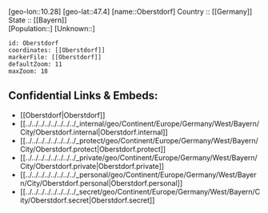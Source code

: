 ﻿---
location: [47.4,10.28] 
mapzoom: [7,12] 
mapmarker: city 
type: City
tags:
- geo/City


SpocWebEntityId: 33047
isDeleted: false
confidential: public

---
[geo-lon::10.28] 
[geo-lat::47.4] 
[name::Oberstdorf] 
Country :: [[Germany]]  
State :: [[Bayern]]  
[Population::] 
[Unknown::] 


```leaflet
id: Oberstdorf
coordinates: [[Oberstdorf]] 
markerFile: [[Oberstdorf]] 
defaultZoom: 11 
maxZoom: 18
```


## Confidential Links & Embeds: 
- [[Oberstdorf|Oberstdorf]]  
- [[../../../../../../../../_internal/geo/Continent/Europe/Germany/West/Bayern/City/Oberstdorf.internal|Oberstdorf.internal]] 
- [[../../../../../../../../_protect/geo/Continent/Europe/Germany/West/Bayern/City/Oberstdorf.protect|Oberstdorf.protect]] 
- [[../../../../../../../../_private/geo/Continent/Europe/Germany/West/Bayern/City/Oberstdorf.private|Oberstdorf.private]] 
- [[../../../../../../../../_personal/geo/Continent/Europe/Germany/West/Bayern/City/Oberstdorf.personal|Oberstdorf.personal]] 
- [[../../../../../../../../_secret/geo/Continent/Europe/Germany/West/Bayern/City/Oberstdorf.secret|Oberstdorf.secret]] 
